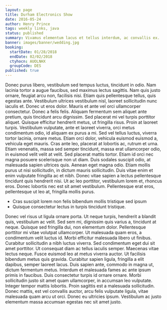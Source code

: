 ```yaml
---
layout: page
title: Durham Electronics Show
date: 2016-05-24
author: Henry Prince
tags: weekly links, java
status: published
summary: Vivamus elementum lacus et tellus interdum, ac convallis ex.
banner: images/banner/wedding.jpg
booking:
  startDate: 01/28/2018
  endDate: 02/02/2018
  ctyhocn: AUOLNHX
  groupCode: DES
published: true
---
```

Donec purus libero, vestibulum sed tempus luctus, tincidunt in odio. Nam lacinia tortor a augue faucibus, sed maximus lectus sagittis. Nam quis justo ornare, feugiat arcu non, facilisis nisi. Etiam quis pellentesque tellus, quis egestas ante. Vestibulum ultrices vestibulum nisl, laoreet sollicitudin nunc iaculis et. Donec ut eros dolor. Mauris et ante vel orci ullamcorper consectetur. Donec a felis felis. Aliquam fermentum sem aliquet ante pretium, quis tincidunt arcu dignissim. Sed placerat mi vel turpis porttitor aliquet. Quisque efficitur hendrerit metus, ut fringilla risus. Proin at laoreet turpis. Vestibulum vulputate, ante et laoreet viverra, orci metus condimentum odio, id aliquam ex purus a mi. Sed vel tellus luctus, viverra tortor lacinia, ornare metus. Etiam orci dolor, vehicula euismod euismod a, vehicula eget mauris.
Cras ante leo, placerat at lobortis ac, rutrum et urna. Etiam venenatis, massa sed semper tincidunt, massa erat ullamcorper odio, in euismod velit velit at velit. Sed placerat mattis tortor. Etiam id orci nec magna posuere scelerisque non ut diam. Duis sodales suscipit odio, at malesuada sapien ultrices quis. Aenean eget magna odio. Etiam mollis purus ut nisi sollicitudin, in dictum mauris sollicitudin. Duis vitae enim et enim vulputate fringilla ac et nibh. Donec vitae sapien a lectus pellentesque tincidunt quis hendrerit nisi. Ut ac leo porttitor, vestibulum lorem et, rhoncus eros. Donec lobortis nec est sit amet vestibulum. Pellentesque erat eros, pellentesque ut leo at, fringilla mollis purus.

* Cras suscipit lorem non felis bibendum mollis tristique sed ipsum
* Quisque consectetur lectus in turpis tincidunt tristique.

Donec vel risus ut ligula ornare porta. Ut neque turpis, hendrerit a blandit quis, vestibulum ac velit. Sed sem mi, dignissim quis varius a, tincidunt at neque. Quisque sed fringilla dui, non elementum dolor. Pellentesque porttitor mi vitae volutpat ullamcorper. Ut malesuada quam eros, a condimentum velit luctus id. Morbi efficitur malesuada libero ut finibus. Curabitur sollicitudin a nibh luctus viverra. Sed condimentum eget dui sit amet porttitor.
Ut consequat diam ac tellus iaculis semper. Maecenas vitae lectus neque. Fusce euismod leo at metus viverra auctor. Ut facilisis bibendum metus quis gravida. Curabitur sapien ligula, fringilla a elit dapibus, semper laoreet lacus. Duis sapien ante, commodo in magna ut, dictum fermentum metus. Interdum et malesuada fames ac ante ipsum primis in faucibus. Duis consectetur turpis id ornare ornare. Morbi sollicitudin justo sit amet quam ullamcorper, in accumsan leo vulputate. Integer tempor mattis lobortis. Proin sagittis est a malesuada sollicitudin. Donec mattis, est vel convallis auctor, arcu felis vulputate ligula, vitae malesuada quam arcu ut orci. Donec eu ultricies ipsum. Vestibulum ac justo elementum massa accumsan egestas nec sit amet justo.
